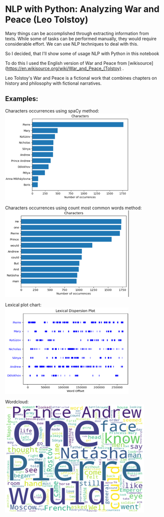 # NLP with Python: Analyzing War and Peace (Leo Tolstoy)

Many things can be accomplished through extracting information from texts. While some of tasks can be performed manually, they would require considerable effort. We can use NLP techniques to deal with this.

So I decided, that I'll show some of usage NLP with Python in this notebook

To do this I used the English version of War and Peace from [wikisource](https://en.wikisource.org/wiki/War_and_Peace_(Tolstoy) .

Leo Tolstoy's War and Peace is a fictional work that combines chapters on history and philosophy with fictional narratives.

## Examples: 

Characters occurrences using spaCy method:
<img src="assets_readme/spaCy_method.png" alt="spaCy_method" style="height: 279px; width:400px;"/>

Characters occurrences using count most common words method:
<img src="assets_readme/other_method.png" alt="other_metod" style="height: 279px; width:400px;"/>

Lexical plot chart:
<img src="assets_readme/lexical_chart.png" alt="lexical_chart" style="height: 279px; width:400px;"/>

Wordcloud:
<img src="assets_readme/wordcloud.png" alt="wordcloud" style="height: 350px; width:450px;"/>
